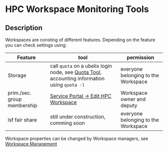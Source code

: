 # HPC Workspace Monitoring Tools

## Description
Workspaces are consting of different features. Depending on the feature you can check settings using:

| Feature | tool | permission |
|---------|------|------------|
| Storage | call `quota` on a ubelix login node, see [Quota Tool](../file-system/quota.md#display-quota-information), accounting information using `quota -l` | everyone belonging to the Workspace |
| prim./sec. group membership | [Service Portal -> Edit HPC Workspace](https://serviceportal.unibe.ch/sp?id=sc_cat_item&sys_id=da846d3c1b9f9810f32fdc6a9b4bcbbd&sysparm_category=6c6ba9631b88ac5023a5dd318b4bcb76) | Workspace owner and deputy |
| lsf fair share | still under construction, comming soon | everyone belonging to the Workspace |

[//]: # (TODO add fair share note)

Workspace properties can be changed by Workspace managers, see [Workspace Management](management.md#workspace-modifications)
